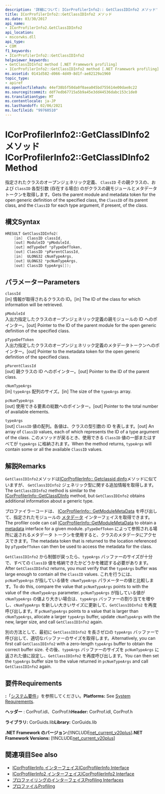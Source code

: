 ```yaml
---
description: '詳細について: ICorProfilerInfo2:: GetClassIDInfo2 メソッド'
title: ICorProfilerInfo2::GetClassIDInfo2 メソッド
ms.date: 03/30/2017
api_name:
- ICorProfilerInfo2.GetClassIDInfo2
api_location:
- mscorwks.dll
api_type:
- COM
f1_keywords:
- ICorProfilerInfo2::GetClassIDInfo2
helpviewer_keywords:
- GetClassIDInfo2 method [.NET Framework profiling]
- ICorProfilerInfo2::GetClassIDInfo2 method [.NET Framework profiling]
ms.assetid: 0141d582-d066-4d49-8d1f-ae82129a1960
topic_type:
- apiref
ms.openlocfilehash: 44ef38b5f50da0f0aea045bd755614e00dae8c22
ms.sourcegitcommit: ddf7edb67715a5b9a45e3dd44536dabc153c1de0
ms.translationtype: MT
ms.contentlocale: ja-JP
ms.lasthandoff: 02/06/2021
ms.locfileid: "99760510"
---
```

# <a name="icorprofilerinfo2getclassidinfo2-method"></a><span data-ttu-id="e154f-103">ICorProfilerInfo2::GetClassIDInfo2 メソッド</span><span class="sxs-lookup"><span data-stu-id="e154f-103">ICorProfilerInfo2::GetClassIDInfo2 Method</span></span>

<span data-ttu-id="e154f-104">指定されたクラスのオープンジェネリック定義、 `ClassID` その親クラスの、および `ClassID` 各型引数 (存在する場合) のがクラスの親モジュールとメタデータトークンを取得します。</span><span class="sxs-lookup"><span data-stu-id="e154f-104">Gets the parent module and metadata token for the open generic definition of the specified class, the `ClassID` of its parent class, and the `ClassID` for each type argument, if present, of the class.</span></span>  
  
## <a name="syntax"></a><span data-ttu-id="e154f-105">構文</span><span class="sxs-lookup"><span data-stu-id="e154f-105">Syntax</span></span>  
  
```cpp  
HRESULT GetClassIDInfo2(  
    [in]  ClassID classId,  
    [out] ModuleID *pModuleId,  
    [out] mdTypeDef *pTypeDefToken,  
    [out] ClassID *pParentClassId,  
    [in]  ULONG32 cNumTypeArgs,  
    [out] ULONG32 *pcNumTypeArgs,  
    [out] ClassID typeArgs[]);  
```  
  
## <a name="parameters"></a><span data-ttu-id="e154f-106">パラメーター</span><span class="sxs-lookup"><span data-stu-id="e154f-106">Parameters</span></span>  

 `classId`  
 <span data-ttu-id="e154f-107">[in] 情報が取得されるクラスの ID。</span><span class="sxs-lookup"><span data-stu-id="e154f-107">[in] The ID of the class for which information will be retrieved.</span></span>  
  
 `pModuleId`  
 <span data-ttu-id="e154f-108">入出力指定したクラスのオープンジェネリック定義の親モジュールの ID へのポインター。</span><span class="sxs-lookup"><span data-stu-id="e154f-108">[out] Pointer to the ID of the parent module for the open generic definition of the specified class.</span></span>  
  
 `pTypeDefToken`  
 <span data-ttu-id="e154f-109">入出力指定したクラスのオープンジェネリック定義のメタデータトークンへのポインター。</span><span class="sxs-lookup"><span data-stu-id="e154f-109">[out] Pointer to the metadata token for the open generic definition of the specified class.</span></span>  
  
 `pParentClassId`  
 <span data-ttu-id="e154f-110">[out] 親クラスの ID へのポインター。</span><span class="sxs-lookup"><span data-stu-id="e154f-110">[out] Pointer to the ID of the parent class.</span></span>  
  
 `cNumTypeArgs`  
 <span data-ttu-id="e154f-111">[in] `typeArgs` 配列のサイズ。</span><span class="sxs-lookup"><span data-stu-id="e154f-111">[in] The size of the `typeArgs` array.</span></span>  
  
 `pcNumTypeArgs`  
 <span data-ttu-id="e154f-112">[out] 使用できる要素の総数へのポインター。</span><span class="sxs-lookup"><span data-stu-id="e154f-112">[out] Pointer to the total number of available elements.</span></span>  
  
 `typeArgs`  
 <span data-ttu-id="e154f-113">[out] `ClassID` 値の配列。各値は、クラスの型引数の ID を表します。</span><span class="sxs-lookup"><span data-stu-id="e154f-113">[out] An array of `ClassID` values, each of which represents the ID of a type argument of the class.</span></span> <span data-ttu-id="e154f-114">このメソッドが戻るとき、使用できる `ClassID` 値の一部またはすべてが `typeArgs` に格納されます。</span><span class="sxs-lookup"><span data-stu-id="e154f-114">When the method returns, `typeArgs` will contain some or all the available `ClassID` values.</span></span>  
  
## <a name="remarks"></a><span data-ttu-id="e154f-115">解説</span><span class="sxs-lookup"><span data-stu-id="e154f-115">Remarks</span></span>  

 <span data-ttu-id="e154f-116">`GetClassIDInfo2`メソッドは[ICorProfilerInfo:: Getclassid dinfo](icorprofilerinfo-getclassidinfo-method.md)メソッドに似ていますが、 `GetClassIDInfo2` ジェネリック型に関する追加情報を取得します。</span><span class="sxs-lookup"><span data-stu-id="e154f-116">The `GetClassIDInfo2` method is similar to the [ICorProfilerInfo::GetClassIDInfo](icorprofilerinfo-getclassidinfo-method.md) method, but `GetClassIDInfo2` obtains additional information about a generic type.</span></span>  
  
 <span data-ttu-id="e154f-117">プロファイラーコードは、 [ICorProfilerInfo:: GetModuleMetaData](icorprofilerinfo-getmodulemetadata-method.md) を呼び出して、指定されたモジュールの [メタデータ](../metadata/index.md) インターフェイスを取得できます。</span><span class="sxs-lookup"><span data-stu-id="e154f-117">The profiler code can call [ICorProfilerInfo::GetModuleMetaData](icorprofilerinfo-getmodulemetadata-method.md) to obtain a [metadata](../metadata/index.md) interface for a given module.</span></span> <span data-ttu-id="e154f-118">`pTypeDefToken` によって参照される場所に返されるメタデータ トークンを使用すると、クラスのメタデータにアクセスできます。</span><span class="sxs-lookup"><span data-stu-id="e154f-118">The metadata token that is returned to the location referenced by `pTypeDefToken` can then be used to access the metadata for the class.</span></span>  
  
 <span data-ttu-id="e154f-119">`GetClassIDInfo2` から制御が戻ったら、`typeArgs` バッファーのサイズが十分で、すべての `ClassID` 値を格納できたかどうかを確認する必要があります。</span><span class="sxs-lookup"><span data-stu-id="e154f-119">After `GetClassIDInfo2` returns, you must verify that the `typeArgs` buffer was large enough to contain all the `ClassID` values.</span></span> <span data-ttu-id="e154f-120">これを行うには、`pcNumTypeArgs` が指している値を `cNumTypeArgs` パラメーターの値と比較します。</span><span class="sxs-lookup"><span data-stu-id="e154f-120">To do this, compare the value that `pcNumTypeArgs` points to with the value of the `cNumTypeArgs` parameter.</span></span> <span data-ttu-id="e154f-121">`pcNumTypeArgs` が指している値が `cNumTypeArgs` の値より大きい場合は、`typeArgs` バッファーの割り当てを増やし、`cNumTypeArgs` を新しい大きいサイズに更新して、`GetClassIDInfo2` を再度呼び出します。</span><span class="sxs-lookup"><span data-stu-id="e154f-121">If `pcNumTypeArgs` points to a value that is larger than `cNumTypeArgs`, allocate a larger `typeArgs` buffer, update `cNumTypeArgs` with the new, larger size, and call `GetClassIDInfo2` again.</span></span>  
  
 <span data-ttu-id="e154f-122">別の方法として、最初に `GetClassIDInfo2` を長さゼロの `typeArgs` バッファーで呼び出して、適切なバッファーのサイズを取得します。</span><span class="sxs-lookup"><span data-stu-id="e154f-122">Alternatively, you can first call `GetClassIDInfo2` with a zero-length `typeArgs` buffer to obtain the correct buffer size.</span></span> <span data-ttu-id="e154f-123">その後、`typeArgs` バッファーのサイズを `pcNumTypeArgs` に返された値に設定し、`GetClassIDInfo2` を再度呼び出します。</span><span class="sxs-lookup"><span data-stu-id="e154f-123">You can then set the `typeArgs` buffer size to the value returned in `pcNumTypeArgs` and call `GetClassIDInfo2` again.</span></span>  
  
## <a name="requirements"></a><span data-ttu-id="e154f-124">要件</span><span class="sxs-lookup"><span data-stu-id="e154f-124">Requirements</span></span>  

 <span data-ttu-id="e154f-125">**:**「[システム要件](../../get-started/system-requirements.md)」を参照してください。</span><span class="sxs-lookup"><span data-stu-id="e154f-125">**Platforms:** See [System Requirements](../../get-started/system-requirements.md).</span></span>  
  
 <span data-ttu-id="e154f-126">**ヘッダー** : CorProf.idl、CorProf.h</span><span class="sxs-lookup"><span data-stu-id="e154f-126">**Header:** CorProf.idl, CorProf.h</span></span>  
  
 <span data-ttu-id="e154f-127">**ライブラリ:** CorGuids.lib</span><span class="sxs-lookup"><span data-stu-id="e154f-127">**Library:** CorGuids.lib</span></span>  
  
 <span data-ttu-id="e154f-128">**.NET Framework のバージョン:**[!INCLUDE[net_current_v20plus](../../../../includes/net-current-v20plus-md.md)]</span><span class="sxs-lookup"><span data-stu-id="e154f-128">**.NET Framework Versions:** [!INCLUDE[net_current_v20plus](../../../../includes/net-current-v20plus-md.md)]</span></span>  
  
## <a name="see-also"></a><span data-ttu-id="e154f-129">関連項目</span><span class="sxs-lookup"><span data-stu-id="e154f-129">See also</span></span>

- [<span data-ttu-id="e154f-130">ICorProfilerInfo インターフェイス</span><span class="sxs-lookup"><span data-stu-id="e154f-130">ICorProfilerInfo Interface</span></span>](icorprofilerinfo-interface.md)
- [<span data-ttu-id="e154f-131">ICorProfilerInfo2 インターフェイス</span><span class="sxs-lookup"><span data-stu-id="e154f-131">ICorProfilerInfo2 Interface</span></span>](icorprofilerinfo2-interface.md)
- [<span data-ttu-id="e154f-132">プロファイリングのインターフェイス</span><span class="sxs-lookup"><span data-stu-id="e154f-132">Profiling Interfaces</span></span>](profiling-interfaces.md)
- [<span data-ttu-id="e154f-133">プロファイル</span><span class="sxs-lookup"><span data-stu-id="e154f-133">Profiling</span></span>](index.md)
